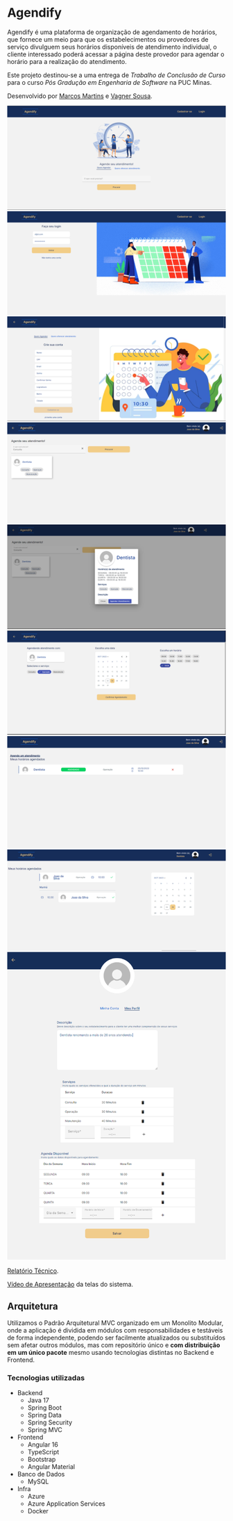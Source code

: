 # Agendify

Agendify é uma plataforma de organização de agendamento de horários, que fornece um meio para que os estabelecimentos ou provedores de serviço divulguem seus horários disponíveis de atendimento individual, o cliente interessado poderá acessar a página deste provedor para agendar o horário para a realização do atendimento.

Este projeto destinou-se a uma entrega de _Trabalho de Conclusão de Curso_ para o curso _Pós Gradução em Engenharia de Software_ na PUC Minas.

Desenvolvido por [Marcos Martins](https://github.com/MarcosMart1ns) e [Vagner Sousa](https://github.com/VagnerFreitas).

<img src="./others/docs/images/home.png">
<img src="./others/docs/images/login.png">
<img src="./others/docs/images/cadastro.png">
<img src="./others/docs/images/pesquisa.png">
<img src="./others/docs/images/destalhes-perfil.png">
<img src="./others/docs/images/agendamento.png">
<img src="./others/docs/images/agenda-cliente.png">
<img src="./others/docs/images/agenda-est.png">
<img src="./others/docs/images/est-perfil.png">

[Relatório Técnico](./others/docs/).

[Vídeo de Apresentação](./others/docs/) da telas do sistema.

## Arquitetura

Utilizamos o Padrão Arquitetural MVC organizado em um Monolito Modular, onde a aplicação é dividida em módulos com responsabilidades e testáveis de forma independente, podendo ser facilmente atualizados ou substituídos sem afetar outros módulos, mas com repositório único e **com distribuição em um único pacote** mesmo usando tecnologias distintas no Backend e Frontend.

### Tecnologias utilizadas
 
- Backend
   - Java 17
   - Spring Boot
   - Spring Data
   - Spring Security
   - Spring MVC
- Frontend
  -	Angular 16
  -	TypeScript
  -	Bootstrap
  -	Angular Material                                                                                                                      
- Banco de Dados
  -	MySQL
- Infra
  - Azure
  - Azure Application Services
  - Docker
